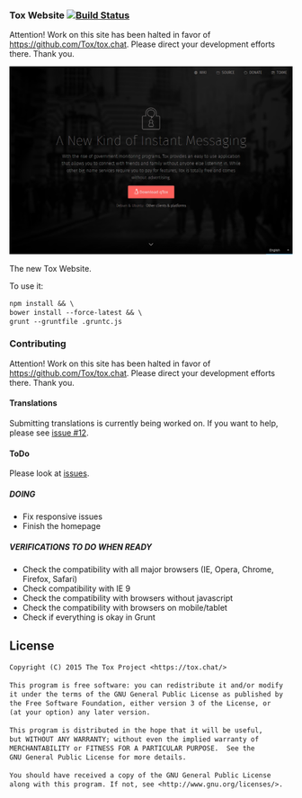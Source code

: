 ### Tox Website [![Build Status](https://travis-ci.org/pwnsdx/Tox-Website.svg)](https://travis-ci.org/pwnsdx/Tox-Website)

Attention! Work on this site has been halted in favor of
https://github.com/Tox/tox.chat. Please direct your development efforts there.
Thank you.

![Preview](Resources/preview.png)

The new Tox Website.

To use it:

```shell
npm install && \
bower install --force-latest && \
grunt --gruntfile .gruntc.js
```

### Contributing

Attention! Work on this site has been halted in favor of
https://github.com/Tox/tox.chat. Please direct your development efforts there.
Thank you.

#### Translations

Submitting translations is currently being worked on. If you want to help, please see [issue #12](https://github.com/Tox/Tox-Website/issues/12).

#### ToDo

Please look at [issues](https://github.com/Tox/Tox-Website/issues).

##### DOING

- Fix responsive issues
- Finish the homepage

##### VERIFICATIONS TO DO WHEN READY

- Check the compatibility with all major browsers (IE, Opera, Chrome, Firefox, Safari)
- Check compatibility with IE 9
- Check the compatibility with browsers without javascript
- Check the compatibility with browsers on mobile/tablet
- Check if everything is okay in Grunt

License
-------

    Copyright (C) 2015 The Tox Project <https://tox.chat/>

    This program is free software: you can redistribute it and/or modify
    it under the terms of the GNU General Public License as published by
    the Free Software Foundation, either version 3 of the License, or
    (at your option) any later version.

    This program is distributed in the hope that it will be useful,
    but WITHOUT ANY WARRANTY; without even the implied warranty of
    MERCHANTABILITY or FITNESS FOR A PARTICULAR PURPOSE.  See the
    GNU General Public License for more details.

    You should have received a copy of the GNU General Public License
    along with this program. If not, see <http://www.gnu.org/licenses/>.
